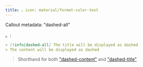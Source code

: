 ```yaml
---
title: 。icon: material/format-color-text
---
```


Callout metadata: "dashed-all"

。:

```md
> [!info|dashed-all] The title will be displayed as dashed
> The content will be displayed as dashed
```
> Shorthand for both ["dashed-content"](../content-styling/page-10.md)
> and ["dashed-title"](../title-styling/page-20.md)

